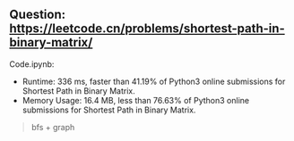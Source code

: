 ## Question: https://leetcode.cn/problems/shortest-path-in-binary-matrix/

Code.ipynb:
* Runtime: 336 ms, faster than 41.19% of Python3 online submissions for Shortest Path in Binary Matrix.
* Memory Usage: 16.4 MB, less than 76.63% of Python3 online submissions for Shortest Path in Binary Matrix.
> bfs + graph

